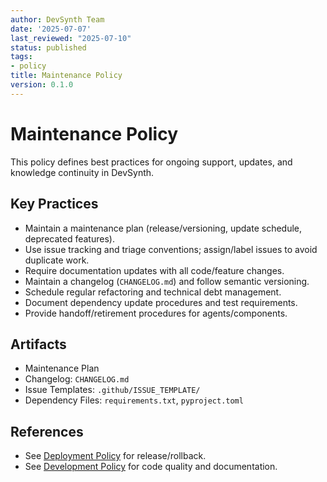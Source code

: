 ```yaml
---
author: DevSynth Team
date: '2025-07-07'
last_reviewed: "2025-07-10"
status: published
tags:
- policy
title: Maintenance Policy
version: 0.1.0
---
```


# Maintenance Policy

This policy defines best practices for ongoing support, updates, and knowledge continuity in DevSynth.

## Key Practices

- Maintain a maintenance plan (release/versioning, update schedule, deprecated features).
- Use issue tracking and triage conventions; assign/label issues to avoid duplicate work.
- Require documentation updates with all code/feature changes.
- Maintain a changelog (`CHANGELOG.md`) and follow semantic versioning.
- Schedule regular refactoring and technical debt management.
- Document dependency update procedures and test requirements.
- Provide handoff/retirement procedures for agents/components.

## Artifacts

- Maintenance Plan
- Changelog: `CHANGELOG.md`
- Issue Templates: `.github/ISSUE_TEMPLATE/`
- Dependency Files: `requirements.txt`, `pyproject.toml`

## References

- See [Deployment Policy](deployment.md) for release/rollback.
- See [Development Policy](development.md) for code quality and documentation.
